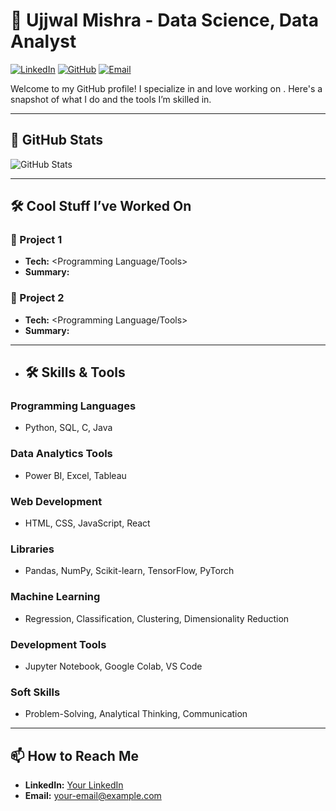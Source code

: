 # 👋 Ujjwal Mishra - Data Science, Data Analyst 
[![LinkedIn](https://img.shields.io/badge/-LinkedIn-blue?style=flat&logo=Linkedin&logoColor=white)](https://www.linkedin.com/in/ujjwal-mishra-2a1b6522b?utm_source=share&utm_campaign=share_via&utm_content=profile&utm_medium=ios_app ) 
[![GitHub](https://img.shields.io/badge/-GitHub-black?style=flat&logo=github&logoColor=white)](https://github.com/UjjwalMisra) 
[![Email](https://img.shields.io/badge/Email-red?style=flat&logo=gmail&logoColor=white)](mailto:ujjwalmishra1777@gmail.com)

Welcome to my GitHub profile! I specialize in <your expertise> and love working on <your passion>. Here's a snapshot of what I do and the tools I’m skilled in.

---

## 🚀 GitHub Stats
![GitHub Stats](https://github-readme-stats.vercel.app/api?username=UjjwalMisra&show_icons=true&theme=radical)

---

## 🛠️ Cool Stuff I’ve Worked On
### 🔐 Project 1
- **Tech:** <Programming Language/Tools>
- **Summary:** <Brief description of the project.>

### 🌟 Project 2
- **Tech:** <Programming Language/Tools>
- **Summary:** <Brief description of the project.>

---

- ## 🛠️ Skills & Tools

### **Programming Languages**
- Python, SQL, C, Java

### **Data Analytics Tools**
- Power BI, Excel, Tableau

### **Web Development**
- HTML, CSS, JavaScript, React

### **Libraries**
- Pandas, NumPy, Scikit-learn, TensorFlow, PyTorch

### **Machine Learning**
- Regression, Classification, Clustering, Dimensionality Reduction

### **Development Tools**
- Jupyter Notebook, Google Colab, VS Code

### **Soft Skills**
- Problem-Solving, Analytical Thinking, Communication

---

## 📫 How to Reach Me
- **LinkedIn:** [Your LinkedIn](https://www.linkedin.com/in/ujjwal-mishra-2a1b6522b?utm_source=share&utm_campaign=share_via&utm_content=profile&utm_medium=ios_app )
- **Email:** [your-email@example.com](mailto:ujjwalmishra1777@gmail.com)
